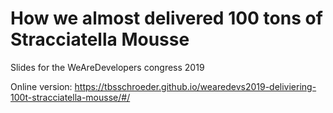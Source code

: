 # How we almost delivered 100 tons of Stracciatella Mousse
Slides for the WeAreDevelopers congress 2019

Online version: https://tbsschroeder.github.io/wearedevs2019-deliviering-100t-stracciatella-mousse/#/
